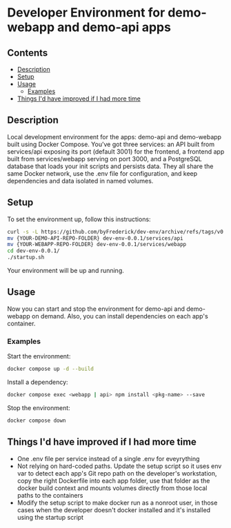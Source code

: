 # Developer Environment for demo-webapp and demo-api apps

## Contents

- [Description](#description)
- [Setup](#setup)
- [Usage](#usage)
    - [Examples](#examples)
- [Things I'd have improved if I had more time](#things-id-have-improved-if-i-had-more-time)

## Description

Local development environment for the apps: demo-api and demo-webapp built using Docker Compose. You’ve got three services: an API built from services/api exposing its port (default 3001) for the frontend, a frontend app built from services/webapp serving on port 3000, and a PostgreSQL database that loads your init scripts and persists data. They all share the same Docker network, use the .env file for configuration, and keep dependencies and data isolated in named volumes.

## Setup

To set the environment up, follow this instructions:

```bash
curl -s -L https://github.com/byFrederick/dev-env/archive/refs/tags/v0.0.1.tar.gz | tar xz
mv {YOUR-DEMO-API-REPO-FOLDER} dev-env-0.0.1/services/api
mv {YOUR-WEBAPP-REPO-FOLDER} dev-env-0.0.1/services/webapp
cd dev-env-0.0.1/
./startup.sh
```

Your environment will be up and running.

## Usage

Now you can start and stop the environment for demo-api and demo-webapp on demand. Also, you can install dependencies on each app's container.

### Examples

Start the environment:

```bash
docker compose up -d --build
```

Install a dependency:

```bash
docker compose exec <webapp | api> npm install <pkg-name> --save
```

Stop the environment:

```bash
docker compose down
```

## Things I'd have improved if I had more time

- One .env file per service instead of a single .env for eveyrything
- Not relying on hard-coded paths. Update the setup script so it uses env var to detect each app's Git repo path on the developer's workstation, copy the right Dockerfile into each app folder, use that folder as the docker build context and mounts volumes directly from those local paths to the containers
- Modify the setup script to make docker run as a nonroot user, in those cases when the developer doesn't docker installed and it's installed using the startup script